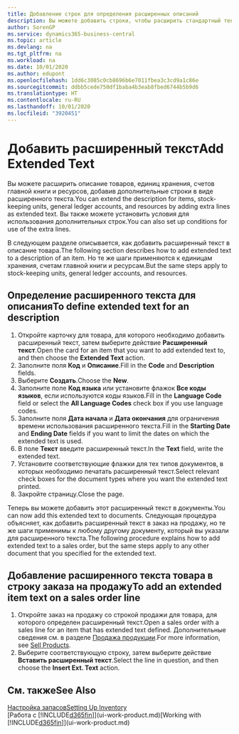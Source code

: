 ```yaml
---
title: Добавление строк для определения расширенных описаний
description: Вы можете добавить строки, чтобы расширить стандартный текст описания товара, счет ГК и другие данные.
author: SorenGP
ms.service: dynamics365-business-central
ms.topic: article
ms.devlang: na
ms.tgt_pltfrm: na
ms.workload: na
ms.date: 10/01/2020
ms.author: edupont
ms.openlocfilehash: 1dd6c3085c0cb8696b6e7011fbea3c3cd9a1c86e
ms.sourcegitcommit: ddbb5cede750df1baba4b3eab8fbed6744b5b9d6
ms.translationtype: HT
ms.contentlocale: ru-RU
ms.lasthandoff: 10/01/2020
ms.locfileid: "3920451"
---
```

# <a name="add-extended-text"></a><span data-ttu-id="db3c0-103">Добавить расширенный текст</span><span class="sxs-lookup"><span data-stu-id="db3c0-103">Add Extended Text</span></span>

<span data-ttu-id="db3c0-104">Вы можете расширить описание товаров, единиц хранения, счетов главной книги и ресурсов, добавив дополнительные строки в виде расширенного текста.</span><span class="sxs-lookup"><span data-stu-id="db3c0-104">You can extend the description for items, stock-keeping units, general ledger accounts, and resources by adding extra lines as extended text.</span></span> <span data-ttu-id="db3c0-105">Вы также можете установить условия для использования дополнительных строк.</span><span class="sxs-lookup"><span data-stu-id="db3c0-105">You can also set up conditions for use of the extra lines.</span></span>  

<span data-ttu-id="db3c0-106">В следующем разделе описывается, как добавить расширенный текст в описание товара.</span><span class="sxs-lookup"><span data-stu-id="db3c0-106">The following section describes how to add extended text to a description of an item.</span></span> <span data-ttu-id="db3c0-107">Но те же шаги применяются к единицам хранения, счетам главной книги и ресурсам.</span><span class="sxs-lookup"><span data-stu-id="db3c0-107">But the same steps apply to stock-keeping units, general ledger accounts, and resources.</span></span>  

## <a name="to-define-extended-text-for-an-description"></a><span data-ttu-id="db3c0-108">Определение расширенного текста для описания</span><span class="sxs-lookup"><span data-stu-id="db3c0-108">To define extended text for an description</span></span>

1. <span data-ttu-id="db3c0-109">Откройте карточку для товара, для которого необходимо добавить расширенный текст, затем выберите действие **Расширенный текст**.</span><span class="sxs-lookup"><span data-stu-id="db3c0-109">Open the card for an item that you want to add extended text to, and then choose the **Extended Text** action.</span></span>
2. <span data-ttu-id="db3c0-110">Заполните поля **Код** и **Описание**.</span><span class="sxs-lookup"><span data-stu-id="db3c0-110">Fill in the **Code** and **Description** fields.</span></span>
3. <span data-ttu-id="db3c0-111">Выберите **Создать**.</span><span class="sxs-lookup"><span data-stu-id="db3c0-111">Choose the **New**.</span></span>
4. <span data-ttu-id="db3c0-112">Заполните поле **Код языка** или установите флажок **Все коды языков**, если используются коды языков.</span><span class="sxs-lookup"><span data-stu-id="db3c0-112">Fill in the **Language Code** field or select the **All Language Codes** check box if you use language codes.</span></span>
5. <span data-ttu-id="db3c0-113">Заполните поля **Дата начала** и **Дата окончания** для ограничения времени использования расширенного текста.</span><span class="sxs-lookup"><span data-stu-id="db3c0-113">Fill in the **Starting Date** and **Ending Date** fields if you want to limit the dates on which the extended text is used.</span></span>
6. <span data-ttu-id="db3c0-114">В поле **Текст** введите расширенный текст.</span><span class="sxs-lookup"><span data-stu-id="db3c0-114">In the **Text** field, write the extended text.</span></span>
7. <span data-ttu-id="db3c0-115">Установите соответствующие флажки для тех типов документов, в которых необходимо печатать расширенный текст.</span><span class="sxs-lookup"><span data-stu-id="db3c0-115">Select relevant check boxes for the document types where you want the extended text printed.</span></span>
8. <span data-ttu-id="db3c0-116">Закройте страницу.</span><span class="sxs-lookup"><span data-stu-id="db3c0-116">Close the page.</span></span>

<span data-ttu-id="db3c0-117">Теперь вы можете добавить этот расширенный текст в документы.</span><span class="sxs-lookup"><span data-stu-id="db3c0-117">You can now add this extended text to documents.</span></span> <span data-ttu-id="db3c0-118">Следующая процедура объясняет, как добавить расширенный текст в заказ на продажу, но те же шаги применимы к любому другому документу, который вы указали для расширенного текста.</span><span class="sxs-lookup"><span data-stu-id="db3c0-118">The following procedure explains how to add extended text to a sales order, but the same steps apply to any other document that you specified for the extended text.</span></span>  

## <a name="to-add-an-extended-item-text-on-a-sales-order-line"></a><span data-ttu-id="db3c0-119">Добавление расширенного текста товара в строку заказа на продажу</span><span class="sxs-lookup"><span data-stu-id="db3c0-119">To add an extended item text on a sales order line</span></span>

1. <span data-ttu-id="db3c0-120">Откройте заказ на продажу со строкой продажи для товара, для которого определен расширенный текст.</span><span class="sxs-lookup"><span data-stu-id="db3c0-120">Open a sales order with a sales line for an item that has extended text defined.</span></span> <span data-ttu-id="db3c0-121">Дополнительные сведения см. в разделе [Продажа продукции](sales-how-sell-products.md).</span><span class="sxs-lookup"><span data-stu-id="db3c0-121">For more information, see [Sell Products](sales-how-sell-products.md).</span></span>
2. <span data-ttu-id="db3c0-122">Выберите соответствующую строку, затем выберите действие **Вставить расширенный текст**.</span><span class="sxs-lookup"><span data-stu-id="db3c0-122">Select the line in question, and then choose the **Insert Ext. Text** action.</span></span>

## <a name="see-also"></a><span data-ttu-id="db3c0-123">См. также</span><span class="sxs-lookup"><span data-stu-id="db3c0-123">See Also</span></span>

[<span data-ttu-id="db3c0-124">Настройка запасов</span><span class="sxs-lookup"><span data-stu-id="db3c0-124">Setting Up Inventory</span></span>](inventory-setup-inventory.md)  
<span data-ttu-id="db3c0-125">[Работа с [!INCLUDE[d365fin](includes/d365fin_md.md)]](ui-work-product.md)</span><span class="sxs-lookup"><span data-stu-id="db3c0-125">[Working with [!INCLUDE[d365fin](includes/d365fin_md.md)]](ui-work-product.md)</span></span>
